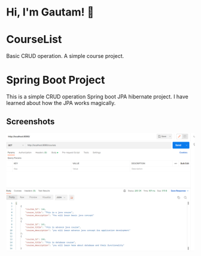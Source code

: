 # Hi, I'm Gautam! 👋
# CourseList

Basic CRUD operation. A simple course project.

# Spring Boot Project

This is a simple CRUD operation Spring boot JPA hibernate project.
I have learned about how the JPA works magically.




## Screenshots

![API Call throgh postman](https://github.com/imjgautam/CourseList/blob/master/Project%20Snapshot/get%20course.png)


